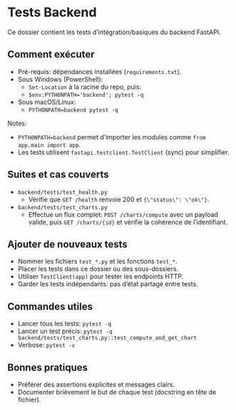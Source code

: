 # Tests Backend

Ce dossier contient les tests d’intégration/basiques du backend FastAPI.

## Comment exécuter
- Pré-requis: dépendances installées (`requirements.txt`).
- Sous Windows (PowerShell):
  - `Set-Location` à la racine du repo, puis:
  - ``$env:PYTHONPATH='backend'; pytest -q``
- Sous macOS/Linux:
  - ``PYTHONPATH=backend pytest -q``

Notes:
- `PYTHONPATH=backend` permet d’importer les modules comme `from app.main import app`.
- Les tests utilisent `fastapi.testclient.TestClient` (sync) pour simplifier.

## Suites et cas couverts
- `backend/tests/test_health.py`
  - Vérifie que `GET /health` renvoie 200 et `{\"status\": \"ok\"}`.
- `backend/tests/test_charts.py`
  - Effectue un flux complet: `POST /charts/compute` avec un payload valide,
    puis `GET /charts/{id}` et vérifie la cohérence de l’identifiant.

## Ajouter de nouveaux tests
- Nommer les fichiers `test_*.py` et les fonctions `test_*`.
- Placer les tests dans ce dossier ou des sous-dossiers.
- Utiliser `TestClient(app)` pour tester les endpoints HTTP.
- Garder les tests indépendants: pas d’état partagé entre tests.

## Commandes utiles
- Lancer tous les tests: `pytest -q`
- Lancer un test précis: `pytest -q backend/tests/test_charts.py::test_compute_and_get_chart`
- Verbose: `pytest -v`

## Bonnes pratiques
- Préférer des assertions explicites et messages clairs.
- Documenter brièvement le but de chaque test (docstring en tête de fichier).
